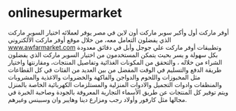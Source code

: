 # onlinesupermarket
أوفر ماركت أول وأكبر سوبر ماركت أون لاين في مصر يوفر لعملائه اختيار السوبر ماركت الذي يفضلون التعامل معه، من خلال موقع أوفر ماركت الألكتروني www.awfarmarket.com  وتطبيقات أوفر ماركت علي  جوجل وأبل في دقائق معدودة بكل سهولة و يسر بحيث  يتمكن المستخدمون من اختيار السوبر ماركت الذي يفضلون الشراء من خلاله ، والتحقق من المكونات الغذائية وتفاصيل المنتجات، ومقارنتها واختيار طريقة الدفع والتسليم في الوقت المفضل من بين العديد من الفئات في كل القطاعات مثل المخبوزات واللحوم والدواجن والفاكهة والخضروات والاغذية والمشروبات والمنظفات وادوات التجميل والادوات المنزلية والمستلزمات الكهربائية الخاصة بالمنزل ويتم توفير كل المنتجات عن طريق الأسماء التجارية المعروفة بالجودة وصاحبة الخبرة في مجالها مثل كارفور وأولاد رجب ومزارع دينا وهايبر وان وسبينس وغيرهم.
